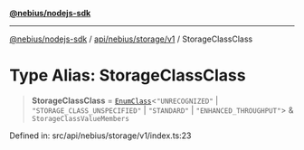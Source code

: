 [**@nebius/nodejs-sdk**](../../../../../README.md)

***

[@nebius/nodejs-sdk](../../../../../README.md) / [api/nebius/storage/v1](../README.md) / StorageClassClass

# Type Alias: StorageClassClass

> **StorageClassClass** = [`EnumClass`](../../../../../runtime/protos/enum/type-aliases/EnumClass.md)\<`"UNRECOGNIZED"` \| `"STORAGE_CLASS_UNSPECIFIED"` \| `"STANDARD"` \| `"ENHANCED_THROUGHPUT"`\> & `StorageClassValueMembers`

Defined in: src/api/nebius/storage/v1/index.ts:23
